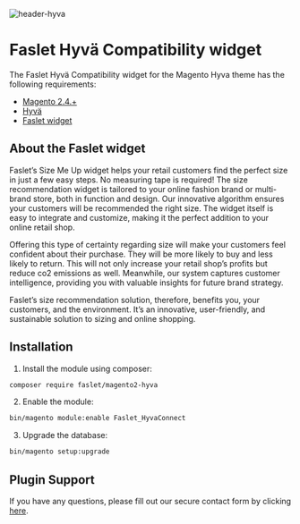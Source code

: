 ![header-hyva](https://github.com/magmodules/magento2-faslet-hyva-dev/assets/24823946/b41c6c98-2a88-46d9-8c6c-0ef11402ecd1)


# Faslet Hyvä Compatibility widget

The Faslet Hyvä Compatibility widget for the Magento Hyva theme has the following requirements:
- [Magento 2.4.+](https://github.com/magento/magento2)
- [Hyvä](https://github.com/hyva-themes)
- [Faslet widget](https://github.com/Faslet/magento2-faslet)    


## About the Faslet widget

Faslet’s Size Me Up widget helps your retail customers find the perfect size in just a few easy steps. No measuring tape is required! The size recommendation widget is tailored to your online fashion brand or multi-brand store, both in function and design. Our innovative algorithm ensures your customers will be recommended the right size. The widget itself is easy to integrate and customize, making it the perfect addition to your online retail shop. 

Offering this type of certainty regarding size will make your customers feel confident about their purchase. They will be more likely to buy and less likely to return. This will not only increase your retail shop’s profits but reduce co2 emissions as well. Meanwhile, our system captures customer intelligence, providing you with valuable insights for future brand strategy.  

Faslet’s size recommendation solution, therefore, benefits you, your customers, and the environment. It’s an innovative, user-friendly, and sustainable solution to sizing and online shopping.


## Installation

1. Install the module using composer: 

```bash
composer require faslet/magento2-hyva
```

2. Enable the module:

```bash
bin/magento module:enable Faslet_HyvaConnect
```

3. Upgrade the database:

```bash
bin/magento setup:upgrade
```


## Plugin Support

If you have any questions, please fill out our secure contact form by clicking [here](https://site.faslet.me/contact-us).
